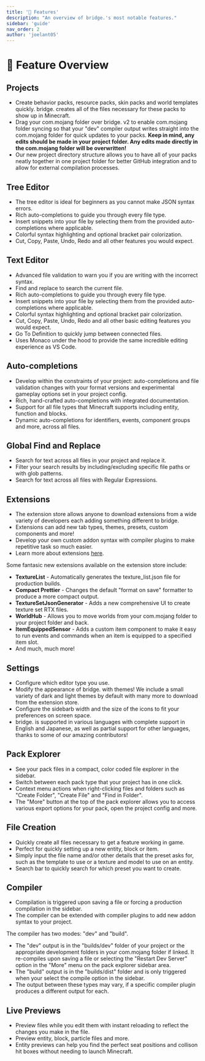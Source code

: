 ```yaml
---
title: '🚀 Features'
description: "An overview of bridge.'s most notable features."
sidebar: 'guide'
nav_order: 2
author: 'joelant05'
---
```


# 🚀 Feature Overview

## Projects

-   Create behavior packs, resource packs, skin packs and world templates quickly. bridge. creates all of the files necessary for these packs to show up in Minecraft.
-   Drag your com.mojang folder over bridge. v2 to enable com.mojang folder syncing so that your "dev" compiler output writes straight into the com.mojang folder for quick updates to your packs. **Keep in mind, any edits should be made in your project folder. Any edits made directly in the com.mojang folder will be overwritten!**
-   Our new project directory structure allows you to have all of your packs neatly together in one project folder for better GitHub integration and to allow for external compilation processes.

## Tree Editor

-   The tree editor is ideal for beginners as you cannot make JSON syntax errors.
-   Rich auto-completions to guide you through every file type.
-   Insert snippets into your file by selecting them from the provided auto-completions where applicable.
-   Colorful syntax highlighting and optional bracket pair colorization.
-   Cut, Copy, Paste, Undo, Redo and all other features you would expect.

## Text Editor

-   Advanced file validation to warn you if you are writing with the incorrect syntax.
-   Find and replace to search the current file.
-   Rich auto-completions to guide you through every file type.
-   Insert snippets into your file by selecting them from the provided auto-completions where applicable.
-   Colorful syntax highlighting and optional bracket pair colorization.
-   Cut, Copy, Paste, Undo, Redo and all other basic editing features you would expect.
-   Go To Definition to quickly jump between connected files.
-   Uses Monaco under the hood to provide the same incredible editing experience as VS Code.

## Auto-completions

-   Develop within the constraints of your project: auto-completions and file validation changes with your format versions and experimental gameplay options set in your project config.
-   Rich, hand-crafted auto-completions with integrated documentation.
-   Support for all file types that Minecraft supports including entity, function and blocks.
-   Dynamic auto-completions for identifiers, events, component groups and more, across all files.

## Global Find and Replace

-   Search for text across all files in your project and replace it.
-   Filter your search results by including/excluding specific file paths or with glob patterns.
-   Search for text across all files with Regular Expressions.

## Extensions

-   The extension store allows anyone to download extensions from a wide variety of developers each adding something different to bridge.
-   Extensions can add new tab types, themes, presets, custom components and more!
-   Develop your own custom addon syntax with compiler plugins to make repetitive task so much easier.
-   Learn more about extensions [here](/extensions/).

Some fantasic new extensions available on the extension store include:

-   **TextureList** - Automatically generates the texture_list.json file for production builds.
-   **Compact Prettier** - Changes the default "format on save" formatter to produce a more compact output.
-   **TextureSetJsonGenerator** - Adds a new comprehensive UI to create texture set RTX files.
-   **WorldHub** - Allows you to move worlds from your com.mojang folder to your project folder and back.
-   **ItemEquippedSensor** - Adds a custom item component to make it easy to run events and commands when an item is equipped to a specified item slot.
-   And much, much more!

## Settings

-   Configure which editor type you use.
-   Modify the appearance of bridge. with themes! We include a small variety of dark and light themes by default with many more to download from the extension store.
-   Configure the sidebarb width and the size of the icons to fit your preferences on screen space.
-   bridge. is supported in various languages with complete support in English and Japanese, as well as partial support for other languages, thanks to some of our amazing contributors!

## Pack Explorer

-   See your pack files in a compact, color coded file explorer in the sidebar.
-   Switch between each pack type that your project has in one click.
-   Context menu actions when right-clicking files and folders such as "Create Folder", "Create File" and "Find in Folder".
-   The "More" button at the top of the pack explorer allows you to access various export options for your pack, open the project config and more.

## File Creation

-   Quickly create all files necessary to get a feature working in game.
-   Perfect for quickly setting up a new entity, block or item.
-   Simply input the file name and/or other details that the preset asks for, such as the template to use or a texture and model to use on an entity.
-   Search bar to quickly search for which preset you want to create.

## Compiler

-   Compilation is triggered upon saving a file or forcing a production compilation in the sidebar.
-   The compiler can be extended with compiler plugins to add new addon syntax to your project.

The compiler has two modes: "dev" and "build".

-   The "dev" output is in the "builds/dev" folder of your project or the appropriate development folders in your com.mojang folder if linked. It re-compiles upon saving a file or selecting the "Restart Dev Server" option in the "More" menu on the pack explorer sidebar area.
-   The "build" output is in the "builds/dist" folder and is only triggered when your select the compile option in the sidebar.
-   The output between these types may vary, if a specific compiler plugin produces a different output for each.

## Live Previews

-   Preview files while you edit them with instant reloading to reflect the changes you make in the file.
-   Preview entity, block, particle files and more.
-   Entity previews can help you find the perfect seat positions and collison hit boxes without needing to launch Minecraft.
